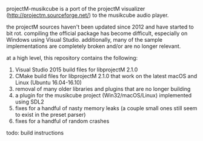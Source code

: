 projectM-musikcube is a port of the projectM visualizer (http://projectm.sourceforge.net/) to the musikcube audio player.

the projectM sources haven't been updated since 2012 and have started to bit rot. compiling the official package has become difficult, especially on Windows using Visual Studio. additionally, many of the sample implementations are completely broken and/or are no longer relevant. 

at a high level, this repository contains the following:

1. Visual Studio 2015 build files for libprojectM 2.1.0
2. CMake build files for libprojectM 2.1.0 that work on the latest macOS and Linux (Ubuntu 16.04-16.10)
3. removal of many older libraries and plugins that are no longer building
4. a plugin for the musikcube project (Win32/macOS/Linux) implemented using SDL2
5. fixes for a handful of nasty memory leaks (a couple small ones still seem to exist in the preset parser)
6. fixes for a handful of random crashes

todo: build instructions
